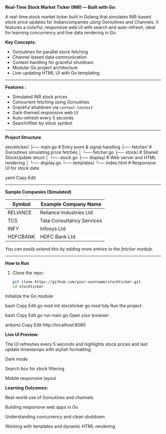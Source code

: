 **Real-Time Stock Market Ticker (INR) — Built with Go:**

A real-time stock market ticker built in Golang that simulates INR-based stock price updates for Indiancompanies using Goroutines and Channels. It features a colorful, responsive web UI with search and auto-refresh, ideal for learning concurrency and live data rendering in Go.

**Key Concepts:**

- Goroutines for parallel stock fetching
- Channel-based data communication
- Context handling for graceful shutdown
- Modular Go project architecture
- Live-updating HTML UI with Go templating

---

**Features :**

- Simulated INR stock prices
- Concurrent fetching using Goroutines
- Graceful shutdown via `context.Context`
- Dark-themed responsive web UI
- Auto-refresh every 5 seconds
- Search/filter by stock symbol

---

**Project Structure**

stockticker/
├── main.go # Entry point & signal handling
├── fetcher/ # Goroutines simulating price fetches
│ └── fetcher.go
├── stock/ # Shared StockUpdate struct
│ └── stock.go
├── display/ # Web server and HTML rendering
│ └── display.go
└── templates/
└── index.html # Responsive UI for stock data

yaml
Copy
Edit

---

**Sample Companies (Simulated)**

| Symbol     | Example Company Name        |
|------------|-----------------------------|
| RELIANCE   | Reliance Industries Ltd     |
| TCS        | Tata Consultancy Services   |
| INFY       | Infosys Ltd                 |
| HDFCBANK   | HDFC Bank Ltd               |

_You can easily extend this by adding more entries to the fetcher module._

---

**How to Run**

1. Clone the repo:
   ```bash
   git clone https://github.com/your-username/stockticker.git
   cd stockticker
Initialize the Go module:

bash
Copy
Edit
go mod init stockticker
go mod tidy
Run the project:

bash
Copy
Edit
go run main.go
Open your browser:

arduino
Copy
Edit
http://localhost:8080

**Live UI Preview:**

The UI refreshes every 5 seconds and highlights stock prices and last update timestamps with stylish formatting.

Dark mode

Search box for stock filtering

Mobile responsive layout


**Learning Outcomes:**

Real-world use of Goroutines and channels

Building responsive web apps in Go

Understanding concurrency and clean shutdown

Working with templates and dynamic HTML rendering

